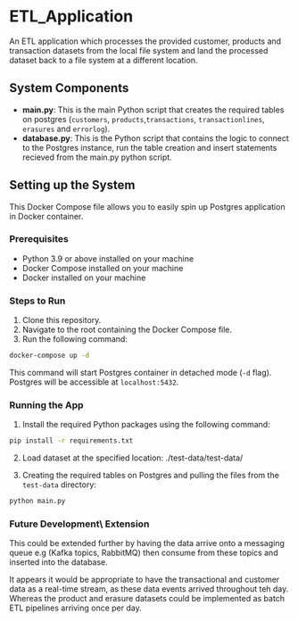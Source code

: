 # ETL_Application
An ETL application which processes the provided customer, products and transaction datasets from the local file system and land the processed dataset back to a file system at a different location. 

## System Components
- **main.py**: This is the main Python script that creates the required tables on postgres (`customers`, `products`,`transactions`, `transactionlines`, `erasures` and `errorlog`).
- **database.py**: This is the Python script that contains the logic to connect to the Postgres instance, run the table creation and insert statements recieved from the main.py python script.

## Setting up the System
This Docker Compose file allows you to easily spin up Postgres application in Docker container. 

### Prerequisites
- Python 3.9 or above installed on your machine
- Docker Compose installed on your machine
- Docker installed on your machine


### Steps to Run
1. Clone this repository.
2. Navigate to the root containing the Docker Compose file.
3. Run the following command:

```bash
docker-compose up -d
```
This command will start Postgres container in detached mode (`-d` flag). Postgres will be accessible at `localhost:5432`.

### Running the App
1. Install the required Python packages using the following command:

```bash
pip install -r requirements.txt
```
2. Load dataset at the specified location:
./test-data/test-data/

3. Creating the required tables on Postgres and pulling the files from the `test-data` directory:

```bash
python main.py
```

### Future Development\ Extension

This could be extended further by having the data arrive onto a messaging queue e.g (Kafka topics, RabbitMQ) then consume from these topics and inserted into the database.

It appears it would be appropriate to have the transactional and customer data as a real-time stream, as these data events arrived throughout teh day. Whereas the product and erasure datasets could be implemented as batch ETL pipelines arriving once per day.